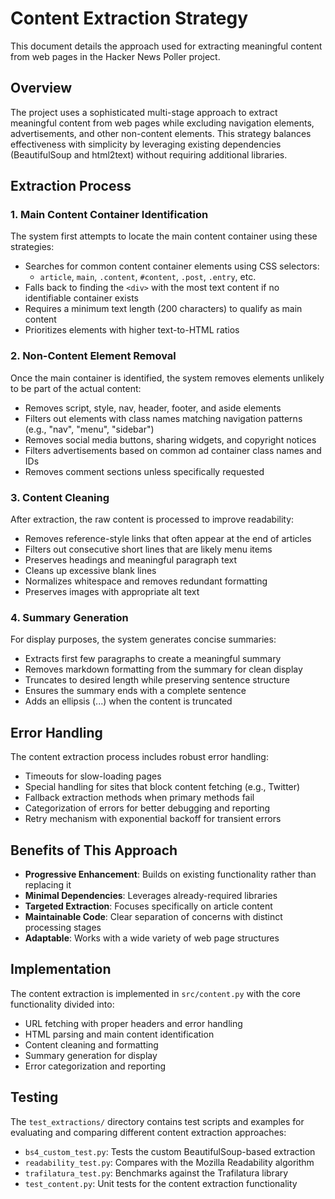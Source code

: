 # Content Extraction Strategy

This document details the approach used for extracting meaningful content from web pages in the Hacker News Poller project.

## Overview

The project uses a sophisticated multi-stage approach to extract meaningful content from web pages while excluding navigation elements, advertisements, and other non-content elements. This strategy balances effectiveness with simplicity by leveraging existing dependencies (BeautifulSoup and html2text) without requiring additional libraries.

## Extraction Process

### 1. Main Content Container Identification

The system first attempts to locate the main content container using these strategies:

- Searches for common content container elements using CSS selectors:
  - `article`, `main`, `.content`, `#content`, `.post`, `.entry`, etc.
- Falls back to finding the `<div>` with the most text content if no identifiable container exists
- Requires a minimum text length (200 characters) to qualify as main content
- Prioritizes elements with higher text-to-HTML ratios

### 2. Non-Content Element Removal

Once the main container is identified, the system removes elements unlikely to be part of the actual content:

- Removes script, style, nav, header, footer, and aside elements
- Filters out elements with class names matching navigation patterns (e.g., "nav", "menu", "sidebar")
- Removes social media buttons, sharing widgets, and copyright notices
- Filters advertisements based on common ad container class names and IDs
- Removes comment sections unless specifically requested

### 3. Content Cleaning

After extraction, the raw content is processed to improve readability:

- Removes reference-style links that often appear at the end of articles
- Filters out consecutive short lines that are likely menu items
- Preserves headings and meaningful paragraph text
- Cleans up excessive blank lines
- Normalizes whitespace and removes redundant formatting
- Preserves images with appropriate alt text

### 4. Summary Generation

For display purposes, the system generates concise summaries:

- Extracts first few paragraphs to create a meaningful summary
- Removes markdown formatting from the summary for clean display
- Truncates to desired length while preserving sentence structure
- Ensures the summary ends with a complete sentence
- Adds an ellipsis (...) when the content is truncated

## Error Handling

The content extraction process includes robust error handling:

- Timeouts for slow-loading pages
- Special handling for sites that block content fetching (e.g., Twitter)
- Fallback extraction methods when primary methods fail
- Categorization of errors for better debugging and reporting
- Retry mechanism with exponential backoff for transient errors

## Benefits of This Approach

- **Progressive Enhancement**: Builds on existing functionality rather than replacing it
- **Minimal Dependencies**: Leverages already-required libraries
- **Targeted Extraction**: Focuses specifically on article content
- **Maintainable Code**: Clear separation of concerns with distinct processing stages
- **Adaptable**: Works with a wide variety of web page structures

## Implementation

The content extraction is implemented in `src/content.py` with the core functionality divided into:

- URL fetching with proper headers and error handling
- HTML parsing and main content identification
- Content cleaning and formatting
- Summary generation for display
- Error categorization and reporting

## Testing

The `test_extractions/` directory contains test scripts and examples for evaluating and comparing different content extraction approaches:

- `bs4_custom_test.py`: Tests the custom BeautifulSoup-based extraction
- `readability_test.py`: Compares with the Mozilla Readability algorithm
- `trafilatura_test.py`: Benchmarks against the Trafilatura library
- `test_content.py`: Unit tests for the content extraction functionality